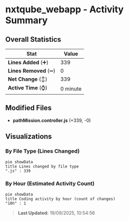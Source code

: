 # nxtqube_webapp - Activity Summary 

## Overall Statistics

| Stat                   | Value                                                             |
| ---------------------- | ----------------------------------------------------------------- |
| **Lines Added** (➕)   | 339                                          |
| **Lines Removed** (➖) | 0                                        |
| **Net Change** (↕)    | 339                |
| **Active Time** (⌚)   | 0 minute |


## Modified Files
- **pathMission.controller.js** (+339, -0)

## Visualizations

### By File Type (Lines Changed)

```mermaid
pie showData
title Lines changed by file type
".js" : 339
```

### By Hour (Estimated Activity Count)

```mermaid
pie showData
title Coding activity by hour (count of changes)
"10h" : 1
```


> **Last Updated:** 19/09/2025, 10:54:56